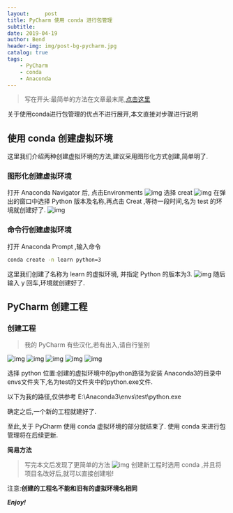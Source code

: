 ```yaml
---
layout:     post
title: PyCharm 使用 conda 进行包管理
subtitle: 
date: 2019-04-19
author: Bend
header-img: img/post-bg-pycharm.jpg
catalog: true
tags:
    - PyCharm
    - conda
    - Anaconda
---
```

>写在开头:最简单的方法在文章最末尾,[点击这里](#jump)

关于使用conda进行包管理的优点不进行展开,本文直接对步骤进行说明

## 使用 conda 创建虚拟环境

这里我们介绍两种创建虚拟环境的方法,建议采用图形化方式创建,简单明了.

### 图形化创建虚拟环境

打开 Anaconda Navigator 后, 点击Environments
![img](https://i.loli.net/2019/04/19/5cb9742b757f4.png)
选择 creat
![img](https://i.loli.net/2019/04/19/5cb9747655e7d.png)
在弹出的窗口中选择 Python 版本及名称,再点击 Creat ,等待一段时间,名为 test 的环境就创建好了.
![img](https://i.loli.net/2019/04/19/5cb975026dc6b.png)

### 命令行创建虚拟环境

打开 Anaconda Prompt ,输入命令

```cmd
conda create -n learn python=3
```

这里我们创建了名称为 learn 的虚拟环境, 并指定 Python 的版本为3.
![img](https://i.loli.net/2019/04/19/5cb97839ab7bb.png)
随后输入 y 回车,环境就创建好了.

## PyCharm 创建工程

### 创建工程

>我的 PyCharm 有些汉化,若有出入,请自行鉴别

![img](https://i.loli.net/2019/04/19/5cb97a3d62690.png)
![img](https://i.loli.net/2019/04/19/5cb97b63b252f.png)
![img](https://i.loli.net/2019/04/19/5cb97ba75c988.png)
![img](https://i.loli.net/2019/04/19/5cb97caf11f2b.png)
![img](https://i.loli.net/2019/04/19/5cb97ccf0666b.png)

选择 python 位置:创建的虚拟环境中的python路径为安装 Anaconda3的目录中envs文件夹下,名为test的文件夹中的python.exe文件.

以下为我的路径,仅供参考
E:\Anaconda3\envs\test\python.exe

确定之后,一个新的工程就建好了.

至此,关于 PyCharm 使用 conda 虚拟环境的部分就结束了.
使用 conda 来进行包管理将在后续更新.

<span id="jump"> **简易方法**</span>
>写完本文后发现了更简单的方法
![img](https://i.loli.net/2019/04/19/5cb98170107cb.png)
创建新工程时选用 conda ,并且将项目名改好后,就可以直接创建啦!


注意:**创建的工程名不能和旧有的虚拟环境名相同**

***Enjoy!***